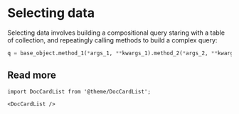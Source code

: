 # Selecting data

Selecting data involves building a compositional query 
staring with a table of collection, and repeatingly calling
methods to build a complex query:

```python
q = base_object.method_1(*args_1, **kwargs_1).method_2(*args_2, **kwargs_2)....
```

## Read more

```mdx-code-block
import DocCardList from '@theme/DocCardList';

<DocCardList />
```